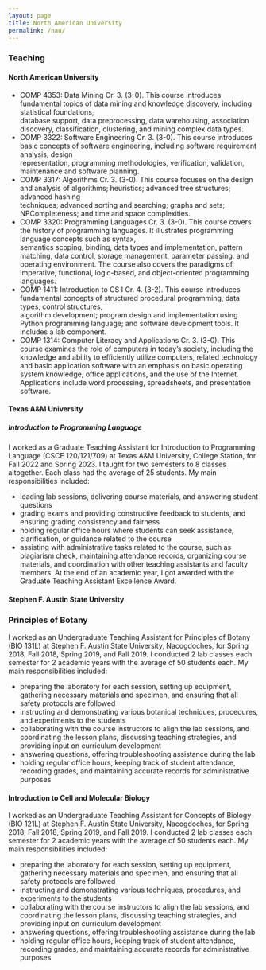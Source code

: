 ```yaml
---
layout: page
title: North American University
permalink: /nau/
---
```


### **Teaching**

#### North American University
- COMP 4353: Data Mining
    Cr. 3. (3-0). This course introduces fundamental topics of data mining and knowledge discovery, including statistical foundations,   
    database support, data preprocessing, data warehousing, association discovery, classification, clustering, and mining complex data types.
- COMP 3322: Software Engineering
    Cr. 3. (3-0). This course introduces basic concepts of software engineering, including software requirement analysis, design         
    representation, programming methodologies, verification, validation,
    maintenance and software planning.
- COMP 3317: Algorithms
    Cr. 3. (3-0). This course focuses on the design and analysis of algorithms; heuristics; advanced tree structures; advanced hashing     
    techniques; advanced sorting and searching; graphs and sets; NPCompleteness; and time and space complexities.
- COMP 3320: Programming Languages
    Cr. 3. (3-0). This course covers the history of programming languages. It illustrates programming language concepts such as syntax,     
    semantics scoping, binding, data types and implementation, pattern matching, data control, storage management, parameter passing, and 
    operating environment. The course also covers the paradigms of imperative, functional, logic-based, and object-oriented programming 
    languages. 
- COMP 1411: Introduction to CS I
    Cr. 4. (3-2). This course introduces fundamental concepts of structured procedural programming, data types, control structures,     
    algorithm development; program design and implementation using Python programming language; and software development tools. It includes 
    a lab component.
- COMP 1314: Computer Literacy and Applications
    Cr. 3. (3-0). This course examines the role of computers in today’s society, including the knowledge and ability to efficiently utilize      computers, related technology and basic application software with an emphasis on basic operating system knowledge, office applications,      and the use of the Internet. Applications include word processing, spreadsheets, and presentation software.

#### Texas A&M University
##### Introduction to Programming Language

I worked as a Graduate Teaching Assistant for Introduction to Programming Language (CSCE 120/121/709) at Texas A&M University, College Station, for Fall 2022 and Spring 2023. I taught for two semesters to 8 classes altogether. Each class had the average of 25 students. My main responsibilities included:
- leading lab sessions, delivering course materials, and answering student questions
- grading exams and providing constructive feedback to students, and ensuring grading consistency and fairness
- holding regular office hours where students can seek assistance, clarification, or guidance related to the course
- assisting with administrative tasks related to the course, such as plagiarism check, maintaining attendance records, organizing course materials, and coordination with other teaching assistants and faculty members.
At the end of an academic year, I got awarded with the Graduate Teaching Assistant Excellence Award. 

#### Stephen F. Austin State University
### Principles of Botany

I worked as an Undergraduate Teaching Assistant for Principles of Botany (BIO 131L) at Stephen F. Austin State University, Nacogdoches, for Spring 2018, Fall 2018, Spring 2019, and Fall 2019. I conducted 2 lab classes each semester for 2 academic years with the average of 50 students each. My main responsibilities included:
- preparing the laboratory for each session, setting up equipment, gathering necessary materials and specimen, and ensuring that all safety protocols are followed
- instructing and demonstrating various botanical techniques, procedures, and experiments to the students
- collaborating with the course instructors to align the lab sessions, and coordinating the lesson plans, discussing teaching strategies, and providing input on curriculum development
- answering questions, offering troubleshooting assistance during the lab
- holding regular office hours, keeping track of student attendance, recording grades, and maintaining accurate records for administrative purposes


#### Introduction to Cell and Molecular Biology

I worked as an Undergraduate Teaching Assistant for Concepts of Biology (BIO 121L) at Stephen F. Austin State University, Nacogdoches, for Spring 2018, Fall 2018, Spring 2019, and Fall 2019. I conducted 2 lab classes each semester for 2 academic years with the average of 50 students each. My main responsibilities included:
- preparing the laboratory for each session, setting up equipment, gathering necessary materials and specimen, and ensuring that all safety protocols are followed
- instructing and demonstrating various techniques, procedures, and experiments to the students
- collaborating with the course instructors to align the lab sessions, and coordinating the lesson plans, discussing teaching strategies, and providing input on curriculum development
- answering questions, offering troubleshooting assistance during the lab
- holding regular office hours, keeping track of student attendance, recording grades, and maintaining accurate records for administrative purposes
